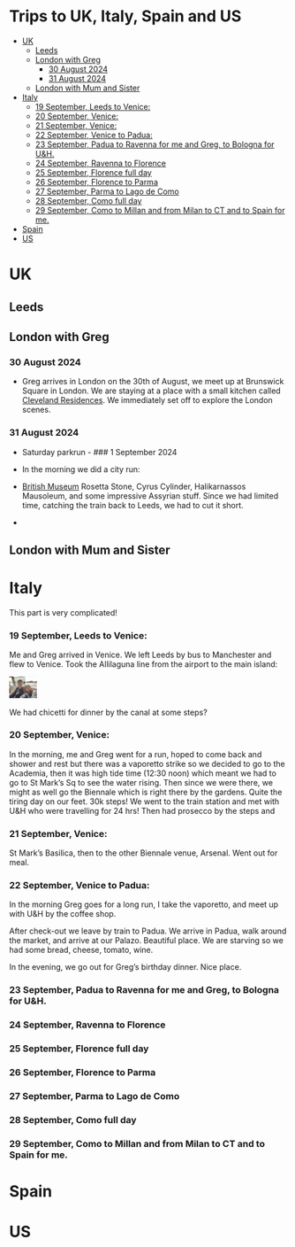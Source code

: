 # Trips to UK, Italy, Spain and US


- [UK](#uk)
  - [Leeds](#leeds)
  - [London with Greg](#london-with-greg)
    - [30 August 2024](#30-august-2024)
    - [31 August 2024](#31-august-2024)
  - [London with Mum and Sister](#london-with-mum-and-sister)
- [Italy](#italy)
  - [19 September, Leeds to Venice:](#19-september-leeds-to-venice)
  - [20 September, Venice:](#20-september-venice)
  - [21 September, Venice:](#21-september-venice)
  - [22 September, Venice to Padua:](#22-september-venice-to-padua)
  - [23 September, Padua to Ravenna for me and Greg, to Bologna for
    U&H.](#23-september-padua-to-ravenna-for-me-and-greg-to-bologna-for-uh)
  - [24 September, Ravenna to
    Florence](#24-september-ravenna-to-florence)
  - [25 September, Florence full day](#25-september-florence-full-day)
  - [26 September, Florence to Parma](#26-september-florence-to-parma)
  - [27 September, Parma to Lago de
    Como](#27-september-parma-to-lago-de-como)
  - [28 September, Como full day](#28-september-como-full-day)
  - [29 September, Como to Millan and from Milan to CT and to Spain for
    me.](#29-september-como-to-millan-and-from-milan-to-ct-and-to-spain-for-me)
- [Spain](#spain)
- [US](#us)

# UK

## Leeds

## London with Greg

### 30 August 2024

- Greg arrives in London on the 30th of August, we meet up at Brunswick
  Square in London. We are staying at a place with a small kitchen
  called [Cleveland
  Residences](https://maps.app.goo.gl/u78fypqrxZ7bhzpx8). We immediately
  set off to explore the London scenes.

### 31 August 2024

- Saturday parkrun - \### 1 September 2024

- In the morning we did a city run:

- [British Museum](https://photos.app.goo.gl/8uuSYqawMpcVGzKo9) Rosetta
  Stone, Cyrus Cylinder, Halikarnassos Mausoleum, and some impressive
  Assyrian stuff. Since we had limited time, catching the train back to
  Leeds, we had to cut it short.

- 

## London with Mum and Sister

# Italy

This part is very complicated!

### 19 September, Leeds to Venice:

Me and Greg arrived in Venice. We left Leeds by bus to Manchester and
flew to Venice. Took the Allilaguna line from the airport to the main
island:

<img src="Sept19_1.png" style="width:10.0%" alt="At Allilaguna" />

We had chicetti for dinner by the canal at some steps?

### 20 September, Venice:

In the morning, me and Greg went for a run, hoped to come back and
shower and rest but there was a vaporetto strike so we decided to go to
the Academia, then it was high tide time (12:30 noon) which meant we had
to go to St Mark’s Sq to see the water rising. Then since we were there,
we might as well go the Biennale which is right there by the gardens.
Quite the tiring day on our feet. 30k steps! We went to the train
station and met with U&H who were travelling for 24 hrs! Then had
prosecco by the steps and

### 21 September, Venice:

St Mark’s Basilica, then to the other Biennale venue, Arsenal. Went out
for meal.

### 22 September, Venice to Padua:

In the morning Greg goes for a long run, I take the vaporetto, and meet
up with U&H by the coffee shop.

After check-out we leave by train to Padua. We arrive in Padua, walk
around the market, and arrive at our Palazo. Beautiful place. We are
starving so we had some bread, cheese, tomato, wine.

In the evening, we go out for Greg’s birthday dinner. Nice place.

### 23 September, Padua to Ravenna for me and Greg, to Bologna for U&H.

### 24 September, Ravenna to Florence

### 25 September, Florence full day

### 26 September, Florence to Parma

### 27 September, Parma to Lago de Como

### 28 September, Como full day

### 29 September, Como to Millan and from Milan to CT and to Spain for me.

# Spain

# US
